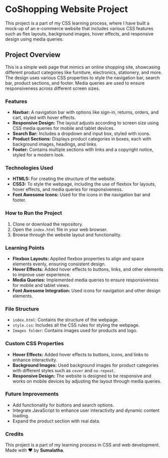 # CoShopping Website Project

This project is a part of my CSS learning process, where I have built a mock-up of an e-commerce website that includes various CSS features such as flex layouts, background images, hover effects, and responsive design using media queries.

## Project Overview

This is a simple web page that mimics an online shopping site, showcasing different product categories like furniture, electronics, stationery, and more. The design uses various CSS properties to style the navigation bar, search bar, product sections, and footer. Media queries are used to ensure responsiveness across different screen sizes.

### Features

- **Navbar:** A navigation bar with options like sign-in, returns, orders, and cart, styled with hover effects.
- **Responsive Design:** The layout adjusts according to screen size using CSS media queries for mobile and tablet devices.
- **Search Bar:** Includes a dropdown and input box, styled with icons.
- **Product Sections:** Displays product categories in boxes, each with background images, headings, and links.
- **Footer:** Contains multiple sections with links and a copyright notice, styled for a modern look.

### Technologies Used

- **HTML5:** For creating the structure of the website.
- **CSS3:** To style the webpage, including the use of flexbox for layouts, hover effects, and media queries for responsiveness.
- **Font Awesome Icons:** Used for the icons in the navigation bar and footer.
  
### How to Run the Project

1. Clone or download the repository.
2. Open the `index.html` file in your web browser.
3. Browse through the website layout and functionality.

### Learning Points

- **Flexbox Layouts:** Applied flexbox properties to align and space elements evenly, ensuring consistent design.
- **Hover Effects:** Added hover effects to buttons, links, and other elements to improve user experience.
- **Media Queries:** Implemented media queries to ensure responsiveness for mobile and tablet views.
- **Font Awesome Integration:** Used icons for navigation and other design elements.

### File Structure

- `index.html`: Contains the structure of the webpage.
- `style.css`: Includes all the CSS rules for styling the webpage.
- `Images folder`: Contains images used for products and logo.

### Custom CSS Properties

- **Hover Effects:** Added hover effects to buttons, icons, and links to enhance interactivity.
- **Background Images:** Used background images for product categories with different styles such as `cover` and `no-repeat`.
- **Responsive Design:** The website is designed to be responsive and works on mobile devices by adjusting the layout through media queries.

### Future Improvements

- Add functionality for buttons and search options.
- Integrate JavaScript to enhance user interactivity and dynamic content loading.
- Expand the product section with real data.

### Credits

This project is a part of my learning process in CSS and web development. Made with ❤️ by **Sumalatha**.
